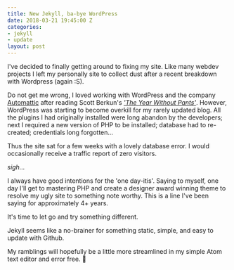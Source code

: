 ```yaml
---
title: New Jekyll, ba-bye WordPress
date: 2018-03-21 19:45:00 Z
categories:
- jekyll
- update
layout: post
---
```


I've decided to finally getting around to fixing my site. Like many webdev projects I left my personally site to collect dust after a recent breakdown with Wordpress (again :S).

Do not get me wrong, I loved working with WordPress and the company [Automattic](https://automattic.com/) after reading Scott Berkun's [*'The Year Without Pants'*](https://www.amazon.ca/Year-Without-Pants-WordPress-com-Future/dp/1118660633). However, WordPress was starting to become overkill for my rarely updated blog. All the plugins I had originally installed were long abandon by the developers; next I required a new version of PHP to be installed; database had to re-created; credentials long forgotten...

Thus the site sat for a few weeks with a lovely database error. I would occasionally receive a traffic report of zero visitors.

*sigh...*

I always have good intentions for the 'one day-itis'. Saying to myself, one day I'll get to mastering PHP and create a designer award winning theme to resolve my ugly site to something note worthy. This is a line I've been saying for approximately 4+ years.

It's time to let go and try something different.

Jekyll seems like a no-brainer for something static, simple, and easy to update with Github.

My ramblings will hopefully be a little more streamlined in my simple Atom text editor and error free. 🤞
